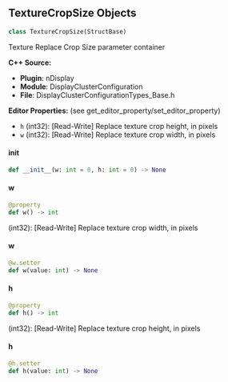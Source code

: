 ## TextureCropSize Objects

```python
class TextureCropSize(StructBase)
```

Texture Replace Crop Size parameter container

**C++ Source:**

- **Plugin**: nDisplay
- **Module**: DisplayClusterConfiguration
- **File**: DisplayClusterConfigurationTypes_Base.h

**Editor Properties:** (see get_editor_property/set_editor_property)

- ``h`` (int32):  [Read-Write] Replace texture crop height, in pixels
- ``w`` (int32):  [Read-Write] Replace texture crop width, in pixels

<a id="unreal.TextureCropSize.__init__"></a>

#### __init__

```python
def __init__(w: int = 0, h: int = 0) -> None
```

<a id="unreal.TextureCropSize.w"></a>

#### w

```python
@property
def w() -> int
```

(int32):  [Read-Write] Replace texture crop width, in pixels

<a id="unreal.TextureCropSize.w"></a>

#### w

```python
@w.setter
def w(value: int) -> None
```

<a id="unreal.TextureCropSize.h"></a>

#### h

```python
@property
def h() -> int
```

(int32):  [Read-Write] Replace texture crop height, in pixels

<a id="unreal.TextureCropSize.h"></a>

#### h

```python
@h.setter
def h(value: int) -> None
```

<a id="unreal.DisplayClusterReplaceTextureCropRectangle"></a>